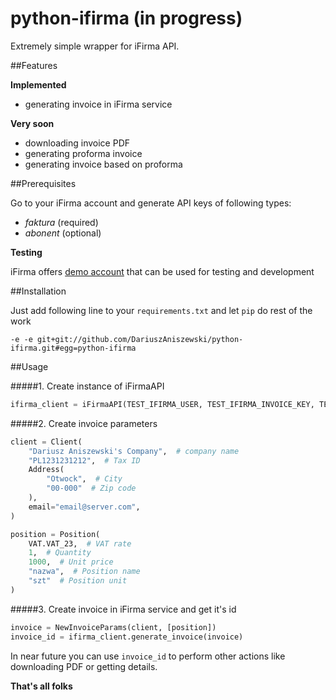 python-ifirma (in progress)
======

Extremely simple wrapper for iFirma API.

##Features

**Implemented**

- generating invoice in iFirma service

**Very soon**

- downloading invoice PDF
- generating proforma invoice
- generating invoice based on proforma

##Prerequisites

Go to your iFirma account and generate API keys of following types:

- *faktura* (required)
- *abonent* (optional)


**Testing**

iFirma offers [demo account](https://www.ifirma.pl/cgi-bin/WebObjects/ifirma-demo.woa/wa/demo) that can be used for testing and development

##Installation

Just add following line to your `requirements.txt` and let `pip` do rest of the work
```
-e -e git+git://github.com/DariuszAniszewski/python-ifirma.git#egg=python-ifirma
```

##Usage

#####1. Create instance of iFirmaAPI
```python
ifirma_client = iFirmaAPI(TEST_IFIRMA_USER, TEST_IFIRMA_INVOICE_KEY, TEST_IFIRMA_USER_KEY)
```
#####2. Create invoice parameters
```python
client = Client(
    "Dariusz Aniszewski's Company",  # company name
    "PL1231231212",  # Tax ID
    Address(
        "Otwock",  # City
        "00-000"  # Zip code
    ),
    email="email@server.com",
)

position = Position(
    VAT.VAT_23,  # VAT rate 
    1,  # Quantity
    1000,  # Unit price
    "nazwa",  # Position name
    "szt"  # Position unit
)
```

#####3. Create invoice in iFirma service and get it's id
```python
invoice = NewInvoiceParams(client, [position])
invoice_id = ifirma_client.generate_invoice(invoice)
```

In near future you can use `invoice_id` to perform other actions like downloading PDF or getting details.

**That's all folks**
